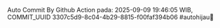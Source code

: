 Auto Commit By Github Action pada: 2025-09-09 19:46:05 WIB, COMMIT_UUID 3307c5d9-8c04-4b29-8815-f00faf394b06 #autohijau🗿
